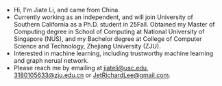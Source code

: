 - Hi, I'm Jiate Li, and came from China.
- Currently working as an independent, and will join University of Southern California as a Ph.D. student in 25Fall. Obtained my Master of Computing degree in School of Computing at National University of Singapore (NUS), and my Bachelor degree at College of Computer Science and Technology, Zhejiang University (ZJU).
- Interested in machine learning, including trustworthy machine learning and graph nerual network.
- Please reach me by emailing at jiateli@usc.edu, 3180105633@zju.edu.cn or JetRichardLee@gmail.com.

<!---
JetRichardLee/JetRichardLee is a ✨ special ✨ repository because its `README.md` (this file) appears on your GitHub profile.
You can click the Preview link to take a look at your changes.
--->

